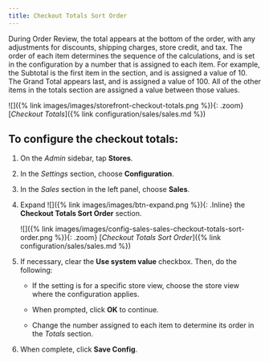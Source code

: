 ```yaml
---
title: Checkout Totals Sort Order
---
```


During Order Review, the total appears at the bottom of the order, with any adjustments for discounts, shipping charges, store credit, and tax. The order of each item determines the sequence of the calculations, and is set in the configuration by a number that is assigned to each item. For example, the Subtotal is the first item in the section, and is assigned a value of 10. The Grand Total appears last, and is assigned a value of 100. All of the other items in the totals section are assigned a value between those values.

![]({% link images/images/storefront-checkout-totals.png %}){: .zoom}
[_Checkout Totals_]({% link configuration/sales/sales.md %})

## To configure the checkout totals:

1. On the _Admin_ sidebar, tap **Stores**.

1. In the _Settings_ section, choose **Configuration**.

1. In the _Sales_ section in the left panel, choose **Sales**.

1. Expand ![]({% link images/images/btn-expand.png %}){: .Inline} the **Checkout Totals Sort Order** section.

    ![]({% link images/images/config-sales-sales-checkout-totals-sort-order.png %}){: .zoom}
    [_Checkout Totals Sort Order_]({% link configuration/sales/sales.md %})

1. If necessary, clear the **Use system value** checkbox. Then, do the following:

   - If the setting is for a specific store view, choose the store view where the configuration applies.

   - When prompted, click **OK** to continue.

   - Change the number assigned to each item to determine its order in the _Totals_ section.

1. When complete, click **Save Config**.
